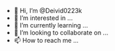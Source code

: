 - 👋 Hi, I’m @Deivid0223k
- 👀 I’m interested in ...
- 🌱 I’m currently learning ...
- 💞️ I’m looking to collaborate on ...
- 📫 How to reach me ...

<!---
Deivid0223k/Deivid0223k is a ✨ special ✨ repository because its `README.md` (this file) appears on your GitHub profile.
You can click the Preview link to take a look at your changes.
--->
